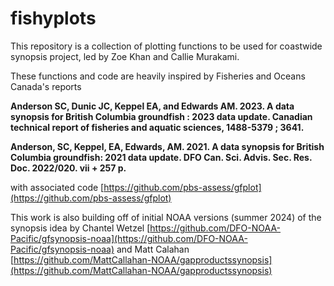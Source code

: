 # fishyplots
This repository is a collection of plotting functions to be used for coastwide synopsis project, led by Zoe Khan and Callie Murakami.

These functions and code are heavily inspired by Fisheries and Oceans Canada's reports

**Anderson SC, Dunic JC, Keppel EA, and Edwards AM. 2023. A data synopsis for British Columbia groundfish : 2023 data update. Canadian technical report of fisheries and aquatic sciences, 1488-5379 ; 3641.**

**Anderson, SC, Keppel, EA, Edwards, AM. 2021. A data synopsis for British Columbia groundfish: 2021 data update. DFO Can. Sci. Advis. Sec. Res. Doc. 2022/020. vii + 257 p.**

with associated code 
[https://github.com/pbs-assess/gfplot](https://github.com/pbs-assess/gfplot)

This work is also building off of initial NOAA versions (summer 2024) of the synopsis idea by 
Chantel Wetzel [https://github.com/DFO-NOAA-Pacific/gfsynopsis-noaa](https://github.com/DFO-NOAA-Pacific/gfsynopsis-noaa) and
Matt Calahan [https://github.com/MattCallahan-NOAA/gapproductssynopsis](https://github.com/MattCallahan-NOAA/gapproductssynopsis)
